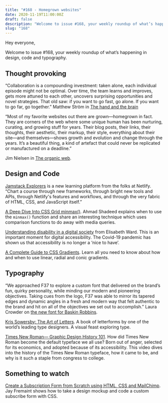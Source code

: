 ```yaml
---
title: "#168 - Homegrown websites"
date: 2020-11-19T11:00:00Z
draft: false
description: "Welcome to issue #168, your weekly roundup of what’s happening in design, code and typography."
slug: "168"
---
```


Hey everyone,

Welcome to issue #168, your weekly roundup of what’s happening in design, code and typography.

## Thought provoking

“Collaboration is a compounding investment: taken alone, each individual episode might not be optimal. Over time, the team learns and improves, gets more attuned to each other, uncovers surprising opportunities and novel strategies. That old saw: if you want to go fast, go alone. If you want to go far, go together.” Matthew Ström in [The hand and the brain](https://matthewstrom.com/writing/the-hand-and-the-brain/)

“Most of my favorite websites out there are grown—homegrown in fact. They are corners of the web where some unique human has been nurturing, curating, and growing stuff for years. Their blog posts, their links, their thoughts, their aesthetic, their markup, their style, everything about their site—and themselves—shows growth and evolution and change through the years. It’s a beautiful thing, a kind of artefact that could never be replicated or manufactured on a deadline.”

Jim Nielsen in [The organic web](https://blog.jim-nielsen.com/2020/the-organic-web/).

## Design and Code

[Jamstack Explorers](https://explorers.netlify.com/) is a new learning platform from the folks at Netlify. “Chart a course through new frameworks, through bright new tools and APIs, through Netlify's features and workflows, and through the very fabric of HTML, CSS, and JavaScript itself.”

[A Deep Dive Into CSS Grid minmax()](https://ishadeed.com/article/css-grid-minmax/). Ahmad Shadeed explains when to use the `minmax()` function and share an interesting technique which uses comparison functions to do away with media queries.

[Understanding disability in a digital society](https://bighack.org/accessibility-understanding-disability-in-a-digital-society/) from Elisabeth Ward. This is an important moment for digital accessibility. The Covid-19 pandemic has shown us that accessibility is no longer a ‘nice to have’.

[A Complete Guide to CSS Gradients](https://css-tricks.com/a-complete-guide-to-css-gradients/). Learn all you need to know about how and when to use linear, radial and conic gradients.

## Typography

“We approached F37 to explore a custom font that delivered on the brand’s fun, quirky personality, while minding our modern and pioneering objectives. Taking cues from the logo, F37 was able to mirror its tapered edges and dynamic angles in a fresh and modern way that felt authentic to the brand and hit on all of the objectives we set out to accomplish.” Laura Crowder on [the new font for Baskin Robbins](https://f37foundry.com/custom-brand-fonts/baskin-robbins/).

[Kris Sowersby: The Art of Letters](https://www.kickstarter.com/projects/formist/kris-sowersby-the-art-of-letters). A book of letterforms by one of the world’s leading type designers. A visual feast exploring type.

[Times New Roman— Graphic Design History 101](https://www.youtube.com/watch?v=MK6VC_JxtE4). How did Times New Roman become the default typeface we all use? Born out of anger, selected for its economics, and adopted because of its accessibility. This video dives into the history of the Times New Roman typeface, how it came to be, and why is it such a staple from congress to college.

## Something to watch

[Create a Subscription Form from Scratch using HTML, CSS and MailChimp](https://www.youtube.com/watch?v=Xzp4x81-nYk). Jay Fremaint shows how to take a design mockup and code a custom subscribe form with CSS.
